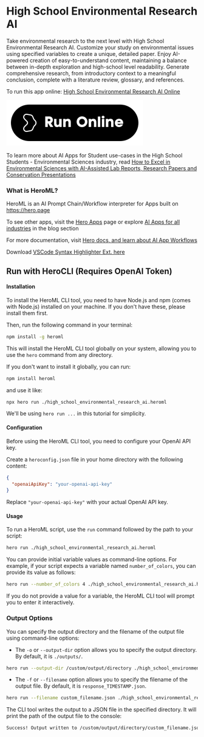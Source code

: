 # High School Environmental Research AI

Take environmental research to the next level with High School Environmental Research AI. Customize your study on environmental issues using specified variables to create a unique, detailed paper. Enjoy AI-powered creation of easy-to-understand content, maintaining a balance between in-depth exploration and high-school level readability. Generate comprehensive research, from introductory context to a meaningful conclusion, complete with a literature review, glossary, and references.

To run this app online: [High School Environmental Research AI Online](https://hero.page/app/high-school-environmental-research-ai-ai-powered-environmental-research-simplifier/RYS66Hle6rA9HZQY976A)

[![Run High School Environmental Research AI Online](/assets/run.svg)](https://hero.page/app/high-school-environmental-research-ai-ai-powered-environmental-research-simplifier/RYS66Hle6rA9HZQY976A)

To learn more about AI Apps for Student use-cases in the High School Students - Environmental Sciences industry, read [How to Excel in Environmental Sciences with AI-Assisted Lab Reports, Research Papers and Conservation Presentations](https://hero.page/blog/ai/high-school-students-environmental-sciences/how-to-excel-in-environmental-sciences-with-ai-assisted-lab-reports-research-papers-and-conservation-presentations/170952)

### What is HeroML?
HeroML is an AI Prompt Chain/Workflow interpreter for Apps built on https://hero.page 

To see other apps, visit the [Hero Apps](https://hero.page/apps) page or explore [AI Apps for all industries](https://hero.page/blog) in the blog section

For more documentation, visit [Hero docs, and learn about AI App Workflows](https://hero.page/tutorials/introduction-to-heroml)

Download [VSCode Syntax Highlighter Ext. here](https://marketplace.visualstudio.com/items?itemName=hero-page.heroml)

## Run with HeroCLI (Requires OpenAI Token)

#### Installation

To install the HeroML CLI tool, you need to have Node.js and npm (comes with Node.js) installed on your machine. If you don't have these, please install them first. 

Then, run the following command in your terminal:

```bash
npm install -g heroml
```

This will install the HeroML CLI tool globally on your system, allowing you to use the `hero` command from any directory.

If you don't want to install it globally, you can run:

```bash
npm install heroml
```

and use it like:

```bash
npx hero run ./high_school_environmental_research_ai.heroml
```

We'll be using `hero run ...` in this tutorial for simplicity.

#### Configuration

Before using the HeroML CLI tool, you need to configure your OpenAI API key. 

Create a `heroconfig.json` file in your home directory with the following content:

```json
{
  "openaiApiKey": "your-openai-api-key"
}
```

Replace `"your-openai-api-key"` with your actual OpenAI API key.

#### Usage

To run a HeroML script, use the `run` command followed by the path to your script:

```bash
hero run ./high_school_environmental_research_ai.heroml
```

You can provide initial variable values as command-line options. For example, if your script expects a variable named `number_of_colors`, you can provide its value as follows:

```bash
hero run --number_of_colors 4 ./high_school_environmental_research_ai.heroml
```

If you do not provide a value for a variable, the HeroML CLI tool will prompt you to enter it interactively.

### Output Options

You can specify the output directory and the filename of the output file using command-line options:

- The `-o` or `--output-dir` option allows you to specify the output directory. By default, it is `./outputs/`.

```bash
hero run --output-dir /custom/output/directory ./high_school_environmental_research_ai.heroml
```

- The `-f` or `--filename` option allows you to specify the filename of the output file. By default, it is `response_TIMESTAMP.json`.

```bash
hero run --filename custom_filename.json ./high_school_environmental_research_ai.heroml
```

The CLI tool writes the output to a JSON file in the specified directory. It will print the path of the output file to the console:

```bash
Success! Output written to /custom/output/directory/custom_filename.json
```

